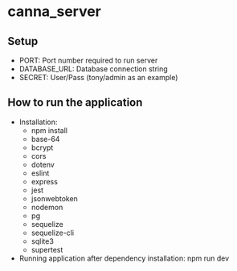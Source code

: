 # canna_server

## Setup
* PORT: Port number required to run server
* DATABASE_URL: Database connection string
* SECRET: User/Pass (tony/admin as an example)

## How to run the application
* Installation:
    * npm install
    * base-64
    * bcrypt
    * cors
    * dotenv
    * eslint
    * express
    * jest
    * jsonwebtoken
    * nodemon
    * pg
    * sequelize
    * sequelize-cli
    * sqlite3
    * supertest
* Running application after dependency installation: npm run dev
